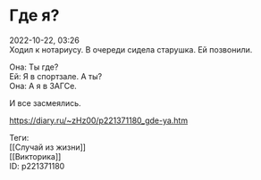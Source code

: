 Где я?
=======

   
 2022-10-22, 03:26   
  Ходил к нотариусу. В очереди сидела старушка. Ей позвонили.   
   
 Она: Ты где?   
 Ей: Я в спортзале. А ты?   
 Она: А я в ЗАГСе.   
   
 И все засмеялись.   
    
 <https://diary.ru/~zHz00/p221371180_gde-ya.htm>   
   
 Теги:   
 [[Случай из жизни]]   
 [[Викторика]]   
 ID: p221371180